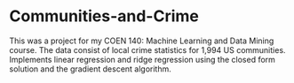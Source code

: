 # Communities-and-Crime

This was a project for my COEN 140: Machine Learning and Data Mining course.
The data consist of local crime statistics for 1,994 US communities. 
Implements linear regression and ridge regression using the closed form solution and the gradient descent algorithm.
